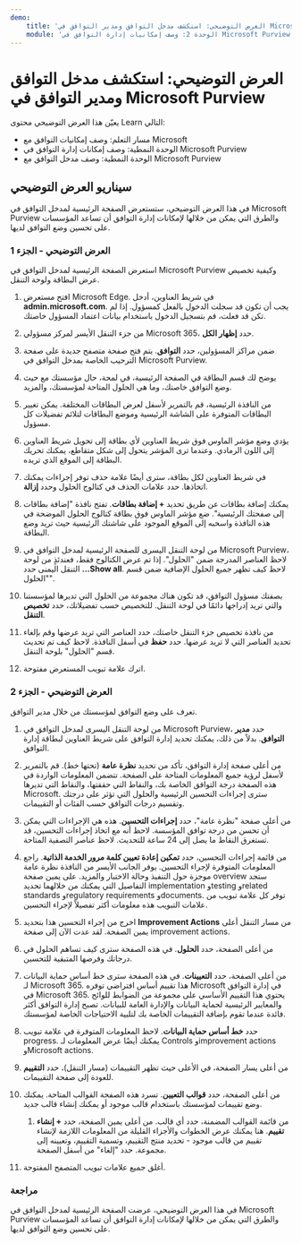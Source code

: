 ```yaml
---
demo:
    title: 'العرض التوضيحي: استكشف مدخل التوافق ومدير التوافق في Microsoft Purview'    
    module: 'الوحدة 2: وصف إمكانيات إدارة التوافق في Microsoft Purview'
---
```



# <a name="demo-explore-the-microsoft-purview-compliance-portal--compliance-manager"></a>العرض التوضيحي: استكشف مدخل التوافق ومدير التوافق في Microsoft Purview

يعيّن هذا العرض التوضيحي محتوى Learn التالي:

- مسار التعلم: وصف إمكانيات التوافق مع Microsoft
- الوحدة النمطية: وصف إمكانات إدارة التوافق في Microsoft Purview
- الوحدة النمطية: وصف مدخل التوافق مع Microsoft Purview

## <a name="demo-scenario"></a>سيناريو العرض التوضيحي

في هذا العرض التوضيحي، ستستعرض الصفحة الرئيسية لمدخل التوافق في Microsoft Purview والطرق التي يمكن من خلالها لإمكانات إدارة التوافق أن تساعد المؤسسات على تحسين وضع التوافق لديها.

### <a name="demo-part-1"></a>العرض التوضيحي - الجزء 1

استعرض الصفحة الرئيسية لمدخل التوافق في Microsoft Purview وكيفية تخصيص عرض البطاقة ولوحة التنقل.

1. افتح مستعرض Microsoft Edge. في شريط العناوين، أدخل **admin.microsoft.com**. يجب أن تكون قد سجلت الدخول بالفعل كمسؤول.  إذا لم تكن قد فعلت، قم بتسجيل الدخول باستخدام بيانات اعتماد المسؤول خاصتك.

1. من جزء التنقل الأيسر لمركز مسؤولي Microsoft 365، حدد **إظهار الكل**.

1. ضمن مراكز المسؤولين، حدد **التوافق**.  يتم فتح صفحة متصفح جديدة على صفحة الترحيب الخاصة بمدخل التوافق في Microsoft Purview.  

1. يوضح لك قسم البطاقة في الصفحة الرئيسية، في لمحة، حال مؤسستك مع حيث وضع التوافق خاصتك، وما هي الحلول المتاحة لمؤسستك، والمزيد.

1. من النافذة الرئيسية، قم بالتمرير لأسفل لعرض البطاقات المختلفة. يمكن تغيير البطاقات المتوفرة على الشاشة الرئيسية وموضع البطاقات لتلائم تفضيلات كل مسؤول.  

1. يؤدي وضع مؤشر الماوس فوق شريط العناوين لأي بطاقة إلى تحويل شريط العناوين إلى اللون الرمادي.  وعندما ترى المؤشر يتحول إلى شكل متقاطع، يمكنك تحريك البطاقة إلى الموقع الذي تريده.

1. في شريط العناوين لكل بطاقة، سترى أيضًا علامة حذف توفر إجراءات يمكنك اتخاذها.  حدد علامات الحذف في كتالوج الحلول وحدد **إزالة**.

1. يمكنك إضافة بطاقات عن طريق تحديد **+ إضافة بطاقات**.  تفتح نافذة "إضافة بطاقات إلى صفحتك الرئيسية".  ضع مؤشر الماوس فوق بطاقة كتالوج الحلول الموضحة في هذه النافذة واسحبه إلى الموقع الموجود على شاشتك الرئيسية حيث تريد وضع البطاقة.

1. من لوحة التنقل اليسرى للصفحة الرئيسية لمدخل التوافق في Microsoft Purview، لاحظ العناصر المدرجة ضمن "الحلول".  إذا تم عرض الكتالوج فقط، فعندئذٍ من لوحة التنقل اليمنى حدد **...Show all**.  لاحظ كيف تظهر جميع الحلول الإضافية ضمن قسم "الحلول".  

1. بصفتك مسؤول التوافق، قد تكون هناك مجموعة من الحلول التي تديرها لمؤسستنا والتي تريد إدراجها دائمًا في لوحة التنقل.  للتخصيص حسب تفضيلاتك، حدد **تخصيص التنقل**.  

1. من نافذة تخصيص جزء التنقل خاصتك، حدد العناصر التي تريد عرضها وقم بإلغاء تحديد العناصر التي لا تريد عرضها.  حدد **حفظ** في أسفل النافذة.  لاحظ كيف تم تحديث قسم "الحلول" بلوحة التنقل.

1. اترك علامة تبويب المستعرض مفتوحة.

### <a name="demo-part-2"></a>العرض التوضيحي - الجزء 2

تعرف على وضع التوافق لمؤسستك من خلال مدير التوافق.

1. من لوحة التنقل اليسرى لمدخل التوافق في Microsoft Purview، حدد **مدير التوافق**.  بدلاً من ذلك، يمكنك تحديد إدارة التوافق على شريط العناوين لبطاقة إدارة التوافق.

1. من أعلى صفحة إدارة التوافق، تأكد من تحديد **نظرة عامة** (تحتها خط). قم بالتمرير لأسفل لرؤية جميع المعلومات المتاحة على الصفحة.  تتضمن المعلومات الواردة في هذه الصفحة درجة التوافق الخاصة بك، والنقاط التي حققتها، والنقاط التي تديرها Microsoft.   سترى إجراءات التحسين الرئيسية والحلول التي تؤثر على درجتك وتقسيم درجات التوافق حسب الفئات أو التقييمات.

1. من أعلى صفحة "نظرة عامة"، حدد **إجراءات التحسين**.  هذه هي الإجراءات التي يمكن أن تحسن من درجة توافق المؤسسة. لاحظ أنه مع اتخاذ إجراءات التحسين، قد تستغرق النقاط ما يصل إلى 24 ساعة للتحديث.  لاحظ عناصر التصفية المتاحة.

1. من قائمة إجراءات التحسين، حدد **تمكين إعادة تعيين كلمة مرور الخدمة الذاتية**.  راجع المعلومات المتوفرة لإجراء التحسين.  يوفر الجانب الأيسر من النافذة نظرة عامة موجزة حول التنفيذ وحالة الاختبار والمزيد. على يمين صفحة overview ستجد التفاصيل التي يمكنك من خلالهما تحديد implementation وtesting وrelated standards وregulatory requirements وdocuments. توفر كل علامة تبويب من علامات التبويب هذه معلومات أكثر تفصيلاً لإجراء التحسين.

1. اخرج من إجراء التحسين هذا بتحديد **Improvement Actions** من مسار التنقل أعلى يمين الصفحة.  لقد عدت الآن إلى صفحة improvement actions.

1. من أعلى الصفحة، حدد **الحلول**. في هذه الصفحة سترى كيف تساهم الحلول في درجاتك وفرصها المتبقية للتحسين.

1. من أعلى الصفحة، حدد **التعيينات**. في هذه الصفحة سترى خط أساس حماية البيانات لـ Microsoft 365.  هذا تقييم أساس افتراضي توفره Microsoft في إدارة التوافق في Microsoft 365.  يحتوي هذا التقييم الأساسي على مجموعة من الضوابط للوائح والمعايير الرئيسية لحماية البيانات والإدارة العامة للبيانات. تصبح إدارة التوافق أكثر فائدة عندما تقوم بإضافة التقييمات الخاصة بك لتلبية الاحتياجات الخاصة لمؤسستك.

1. حدد **خط أساس حماية البيانات**.  لاحظ المعلومات المتوفرة في علامة تبويب progress.  يمكنك أيضًا عرض المعلومات لـ Controls وimprovement actions وMicrosoft actions.  

1. من أعلى يسار الصفحة، في الأعلى حيث تظهر التقييمات (مسار التنقل)، حدد **التقييم** للعودة إلى صفحة التقييمات.  

1. من أعلى الصفحة، حدد **قوالب التعيين**.  تسرد هذه الصفحة القوالب المتاحة. يمكنك وضع تقييمات لمؤسستك باستخدام قالب موجود أو يمكنك إنشاء قالب جديد.
    1. من قائمة القوالب المضمنة، حدد أي قالب. من أعلى يمين الصفحة، حدد **+ إنشاء تقييم**.  هنا يمكنك عرض الخطوات والأجزاء القليلة من المعلومات اللازمة لإنشاء تقييم من قالب موجود - تحديد منتج التقييم، وتسمية التقييم، وتعيينه إلى مجموعة.  حدد "إلغاء" من أسفل الصفحة.

1. أغلق جميع علامات تبويب المتصفح المفتوحة.

### <a name="review"></a>مراجعة

في هذا العرض التوضيحي، عرضت الصفحة الرئيسية لمدخل التوافق في Microsoft Purview والطرق التي يمكن من خلالها لإمكانات إدارة التوافق أن تساعد المؤسسات على تحسين وضع التوافق لديها.
